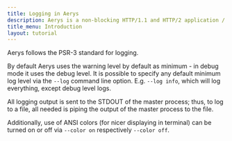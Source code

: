 ```yaml
---
title: Logging in Aerys
description: Aerys is a non-blocking HTTP/1.1 and HTTP/2 application / websocket / static file server.
title_menu: Introduction
layout: tutorial
---
```


Aerys follows the PSR-3 standard for logging.

By default Aerys uses the warning level by default as minimum - in debug mode it uses the debug level. It is possible to specify any default minimum log level via the `--log` command line option. E.g. `--log info`, which will log everything, except debug level logs.

All logging output is sent to the STDOUT of the master process; thus, to log to a file, all needed is piping the output of the master process to the file.

Additionally, use of ANSI colors (for nicer displaying in terminal) can be turned on or off via `--color on` respectively `--color off`.